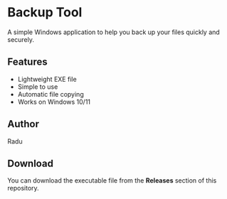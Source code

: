# Backup Tool

A simple Windows application to help you back up your files quickly and securely.

## Features

- Lightweight EXE file
- Simple to use
- Automatic file copying
- Works on Windows 10/11

## Author

Radu

## Download

You can download the executable file from the **Releases** section of this repository.
